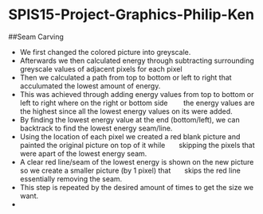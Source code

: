 # SPIS15-Project-Graphics-Philip-Ken


##Seam Carving

* We first changed the colored picture into greyscale.  
* Afterwards we then calculated energy through subtracting surrounding greyscale values of adjacent pixels for each pixel
* Then we calculated a path from top to bottom or left to right that acculumated the lowest amount of energy.
* This was achieved through adding energy values from top to bottom or left to right where on the right or bottom side &nbsp;&nbsp;&nbsp;&nbsp;&nbsp;&nbsp; the energy values are the highest since all the lowest energy values on its were added.   
* By finding the lowest energy value at the end (bottom/left), we can backtrack to find the lowest energy seam/line.  
* Using the location of each pixel we created a red blank picture and painted the original picture on top of it while &nbsp;&nbsp;&nbsp;&nbsp;&nbsp;&nbsp;skipping the pixels that were apart of the lowest energy seam.  
* A clear red line/seam of the lowest energy is shown on the new picture so we create a smaller picture (by 1 pixel) that &nbsp;&nbsp;&nbsp;&nbsp;&nbsp;&nbsp;skips the red line essentially removing the seam. 
* This step is repeated by the desired amount of times to get the size we want.  
*

